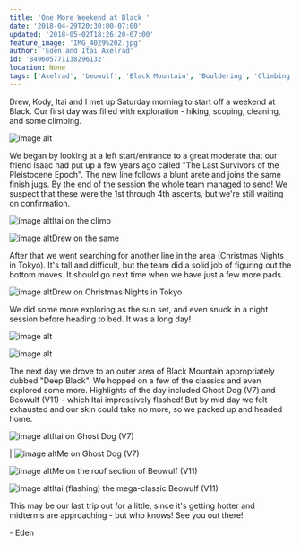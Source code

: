 ```yaml
---
title: 'One More Weekend at Black '
date: '2018-04-29T20:30:00-07:00'
updated: '2018-05-02T18:26:20-07:00'
feature_image: 'IMG_4029%202.jpg'
author: 'Eden and Itai Axelrad'
id: '849605771138296132'
location: None
tags: ['Axelrad', 'beowulf', 'Black Mountain', 'Bouldering', 'Climbing', 'granite']
---
```


Drew, Kody, Itai and I met up Saturday morning to start off a weekend at Black. Our first day was filled with exploration - hiking, scoping, cleaning, and some climbing.

![image alt](/images/IMG_4029%202.jpg)

We began by looking at a left start/entrance to a great moderate that our friend Isaac had put up a few years ago called "The Last Survivors of the Pleistocene Epoch". The new line follows a blunt arete and joins the same finish jugs. By the end of the session the whole team managed to send! We suspect that these were the 1st through 4th ascents, but we're still waiting on confirmation.

![image alt](/images/IMG_3911%202.jpg)Itai on the climb

![image alt](/images/IMG_3934%202.jpg)Drew on the same

After that we went searching for another line in the area (Christmas Nights in Tokyo). It's tall and difficult, but the team did a solid job of figuring out the bottom moves. It should go next time when we have just a few more pads.

![image alt](/images/IMG_3955%202.jpg)Drew on Christmas Nights in Tokyo

We did some more exploring as the sun set, and even snuck in a night session before heading to bed. It was a long day!

![image alt](/images/IMG_4671.JPG)

![image alt](/images/IMG_4679.JPG)

The next day we drove to an outer area of Black Mountain appropriately dubbed "Deep Black". We hopped on a few of the classics and even explored some more. Highlights of the day included Ghost Dog (V7) and Beowulf (V11) - which Itai impressively flashed! But by mid day we felt exhausted and our skin could take no more, so we packed up and headed home.

![image alt](/images/IMG_3971%202.jpg)Itai on Ghost Dog (V7)

| ![image alt](/images/IMG_3993%202.jpg)Me on Ghost Dog (V7)

![image alt](/images/IMG_4024%202.jpg)Me on the roof section of Beowulf (V11)

![image alt](/images/IMG_4008%202.jpg)Itai (flashing) the mega-classic Beowulf (V11)

This may be our last trip out for a little, since it's getting hotter and midterms are approaching - but who knows! See you out there!

\- Eden
